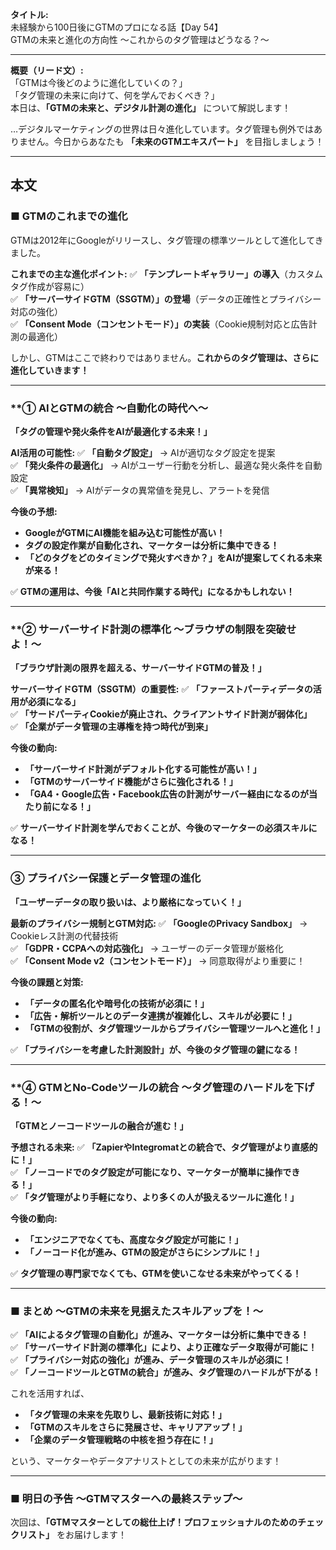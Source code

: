 **タイトル:**  
未経験から100日後にGTMのプロになる話【Day 54】  
GTMの未来と進化の方向性 〜これからのタグ管理はどうなる？〜

---

**概要（リード文）:**  
「GTMは今後どのように進化していくの？」  
「タグ管理の未来に向けて、何を学んでおくべき？」  
本日は、**「GTMの未来と、デジタル計測の進化」** について解説します！

…デジタルマーケティングの世界は日々進化しています。タグ管理も例外ではありません。今日からあなたも **「未来のGTMエキスパート」** を目指しましょう！

---

## **本文**

### ■ GTMのこれまでの進化

GTMは2012年にGoogleがリリースし、タグ管理の標準ツールとして進化してきました。

 **これまでの主な進化ポイント:**
✅ **「テンプレートギャラリー」の導入**（カスタムタグ作成が容易に）  
✅ **「サーバーサイドGTM（SSGTM）」の登場**（データの正確性とプライバシー対応の強化）  
✅ **「Consent Mode（コンセントモード）」の実装**（Cookie規制対応と広告計測の最適化）  

しかし、GTMはここで終わりではありません。**これからのタグ管理は、さらに進化していきます！**

---

### **① AIとGTMの統合 〜自動化の時代へ〜

 **「タグの管理や発火条件をAIが最適化する未来！」**

 **AI活用の可能性:**
✅ **「自動タグ設定」** → AIが適切なタグ設定を提案  
✅ **「発火条件の最適化」** → AIがユーザー行動を分析し、最適な発火条件を自動設定  
✅ **「異常検知」** → AIがデータの異常値を発見し、アラートを発信  

 **今後の予想:**
- **GoogleがGTMにAI機能を組み込む可能性が高い！**
- **タグの設定作業が自動化され、マーケターは分析に集中できる！**
- **「どのタグをどのタイミングで発火すべきか？」をAIが提案してくれる未来が来る！**

✅ **GTMの運用は、今後「AIと共同作業する時代」になるかもしれない！**

---

### **② サーバーサイド計測の標準化 〜ブラウザの制限を突破せよ！〜

 **「ブラウザ計測の限界を超える、サーバーサイドGTMの普及！」**

 **サーバーサイドGTM（SSGTM）の重要性:**
✅ **「ファーストパーティデータの活用が必須になる」**  
✅ **「サードパーティCookieが廃止され、クライアントサイド計測が弱体化」**  
✅ **「企業がデータ管理の主導権を持つ時代が到来」**  

 **今後の動向:**
- **「サーバーサイド計測がデフォルト化する可能性が高い！」**
- **「GTMのサーバーサイド機能がさらに強化される！」**
- **「GA4・Google広告・Facebook広告の計測がサーバー経由になるのが当たり前になる！」**

✅ **サーバーサイド計測を学んでおくことが、今後のマーケターの必須スキルになる！**

---

### **③ プライバシー保護とデータ管理の進化**

 **「ユーザーデータの取り扱いは、より厳格になっていく！」**

 **最新のプライバシー規制とGTM対応:**
✅ **「GoogleのPrivacy Sandbox」** → Cookieレス計測の代替技術  
✅ **「GDPR・CCPAへの対応強化」** → ユーザーのデータ管理が厳格化  
✅ **「Consent Mode v2（コンセントモード）」** → 同意取得がより重要に！  

 **今後の課題と対策:**
- **「データの匿名化や暗号化の技術が必須に！」**
- **「広告・解析ツールとのデータ連携が複雑化し、スキルが必要に！」**
- **「GTMの役割が、タグ管理ツールからプライバシー管理ツールへと進化！」**

✅ **「プライバシーを考慮した計測設計」が、今後のタグ管理の鍵になる！**

---

### **④ GTMとNo-Codeツールの統合 〜タグ管理のハードルを下げる！〜

 **「GTMとノーコードツールの融合が進む！」**

 **予想される未来:**
✅ **「ZapierやIntegromatとの統合で、タグ管理がより直感的に！」**  
✅ **「ノーコードでのタグ設定が可能になり、マーケターが簡単に操作できる！」**  
✅ **「タグ管理がより手軽になり、より多くの人が扱えるツールに進化！」**  

 **今後の動向:**
- **「エンジニアでなくても、高度なタグ設定が可能に！」**
- **「ノーコード化が進み、GTMの設定がさらにシンプルに！」**

✅ **タグ管理の専門家でなくても、GTMを使いこなせる未来がやってくる！**

---

### **■ まとめ 〜GTMの未来を見据えたスキルアップを！〜**

✅ **「AIによるタグ管理の自動化」が進み、マーケターは分析に集中できる！**  
✅ **「サーバーサイド計測の標準化」により、より正確なデータ取得が可能に！**  
✅ **「プライバシー対応の強化」が進み、データ管理のスキルが必須に！**  
✅ **「ノーコードツールとGTMの統合」が進み、タグ管理のハードルが下がる！**  

これを活用すれば、
- **「タグ管理の未来を先取りし、最新技術に対応！」**
- **「GTMのスキルをさらに発展させ、キャリアアップ！」**
- **「企業のデータ管理戦略の中核を担う存在に！」**

という、マーケターやデータアナリストとしての未来が広がります！

---

### **■ 明日の予告 〜GTMマスターへの最終ステップ〜**

次回は、**「GTMマスターとしての総仕上げ！プロフェッショナルのためのチェックリスト」** をお届けします！

